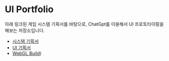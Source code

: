 # UI Portfolio
아래 링크된 게임 시스템 기획서를 바탕으로, ChatGpt를 이용해서 UI 프로토타이핑을 해보는 저장소입니다.
* [시스템 기획서][systemDoc]
* [UI 기획서][uiDoc]
* [WebGL Build](https://khj79.github.io/UIportfolio/))


[systemDoc]: https://nifty-snowstorm-eed.notion.site/Sealed-Option-1a545cc0b3a580378257da9dc7042eb1
[uiDoc]: https://www.figma.com/design/5NMFtgIWKW4inFmfLLtiGX/Portfolio---%EB%A7%88%EB%B2%95%EB%B4%89%EC%9D%B8-UI?node-id=7-56&t=4KlAED04d0YwK2QY-1
